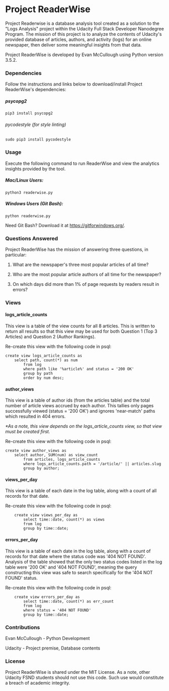 # Project ReaderWise
Project Readerwise is a database analysis tool created as a solution to the "Logs Analysis" project within the Udacity Full Stack Developer Nanodegree Program. The mission of this project is to analyze the contents of Udacity's provided database of articles, authors, and activity (logs) for an online newspaper, then deliver some meaningful insights from that data.

Project ReaderWise is developed by Evan McCullough using Python version 3.5.2.

### Dependencies
Follow the instructions and links below to download/install Project ReaderWise's dependencies:
##### psycopg2
`pip3 install psycopg2`

###### pycodestyle (for style linting)
`sudo pip3 install pycodestyle`

### Usage
Execute the following command to run ReaderWise and view the analytics insights provided by the tool.

##### Mac/Linux Users:
`python3 readerwise.py`

##### Windows Users (Git Bash):
`python readerwise.py`

Need Git Bash? Download it at https://gitforwindows.org/.

### Questions Answered
Project ReaderWise has the mission of answering three questions, in particular:

1) What are the newspaper's three most popular articles of all time?

2) Who are the most popular article authors of all time for the newspaper?

3) On which days did more than 1% of page requests by readers result in errors?

### Views
#### logs_article_counts
This view is a table of the view counts for all 8 articles. This is written to return all results so that this
view may be used for both Question 1 (Top 3 Articles) and Question 2 (Author Rankings).

Re-create this view with the following code in psql:
```
create view logs_article_counts as
    select path, count(*) as num
        from log
        where path like '%article%' and status = '200 OK'
        group by path
        order by num desc;
```

#### author_views
This view is a table of author ids (from the articles table) and the total number of article views accrued by each author. This tallies only pages successfully viewed (status = '200 OK') and ignores 'near-match' paths which resulted in 404 errors.

_*As a note, this view depends on the logs_article_counts view, so that view must be created first._

Re-create this view with the following code in psql:
```
create view author_views as
    select author, SUM(num) as view_count
        from articles, logs_article_counts
        where logs_article_counts.path = '/article/' || articles.slug
        group by author;

```

#### views_per_day
This view is a table of each date in the log table, along with a count of all records for that date.

Re-create this view with the following code in psql:
```
    create view views_per_day as
        select time::date, count(*) as views
        from log
        group by time::date;
```

#### errors_per_day
This view is a table of each date in the log table, along with a count of records for that date where the status code was '404 NOT FOUND'. Analysis of the table showed that the only two status codes listed in the log table were '200 OK' and '404 NOT FOUND', meaning the query constructing this view was safe to search specifically for the '404 NOT FOUND' status.

Re-create this view with the following code in psql:
```
    create view errors_per_day as
        select time::date, count(*) as err_count
        from log
        where status = '404 NOT FOUND'
        group by time::date;
```
### Contributions
Evan McCullough - Python Development

Udacity - Project premise, Database contents

### License
Project ReaderWise is shared under the MIT License. As a note, other Udacity FSND students should not use this code. Such use would constitute a breach of academic integrity.
